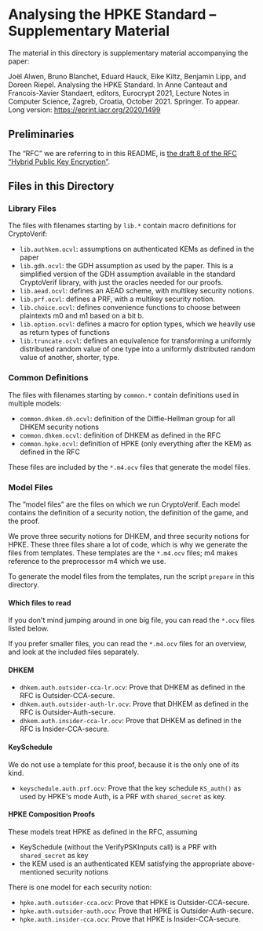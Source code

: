 # Analysing the HPKE Standard – Supplementary Material

The material in this directory is supplementary material accompanying the paper:

Joël Alwen, Bruno Blanchet, Eduard Hauck, Eike Kiltz, Benjamin Lipp,
and Doreen Riepel. Analysing the HPKE Standard. In Anne Canteaut and
Francois-Xavier Standaert, editors, Eurocrypt 2021, Lecture Notes in
Computer Science, Zagreb, Croatia, October 2021. Springer. To appear.
Long version: https://eprint.iacr.org/2020/1499 

## Preliminaries

The “RFC” we are referring to in this README, is
[the draft 8 of the RFC “Hybrid Public Key Encryption”](https://www.ietf.org/id/draft-irtf-cfrg-hpke-08.html).

## Files in this Directory

### Library Files

The files with filenames starting by `lib.*` contain macro definitions
for CryptoVerif:

- `lib.authkem.ocvl`: assumptions on authenticated KEMs as defined
  in the paper
- `lib.gdh.ocvl`: the GDH assumption as used by the paper. This is a
  simplified version of the GDH assumption available in the standard
  CryptoVerif library, with just the oracles needed for our proofs.
- `lib.aead.ocvl`: defines an AEAD scheme, with multikey security notions.
- `lib.prf.ocvl`: defines a PRF, with a multikey security notion.
- `lib.choice.ocvl`: defines convenience functions to choose between
  plaintexts m0 and m1 based on a bit b.
- `lib.option.ocvl`: defines a macro for option types, which we heavily
  use as return types of functions
- `lib.truncate.ocvl`: defines an equivalence for transforming a
  uniformly distributed random value of one type into a uniformly
  distributed random value of another, shorter, type.

### Common Definitions

The files with filenames starting by `common.*` contain definitions
used in multiple models:

- `common.dhkem.dh.ocvl`: definition of the Diffie-Hellman group for
  all DHKEM security notions
- `common.dhkem.ocvl`: definition of DHKEM as defined in the RFC
- `common.hpke.ocvl`: definition of HPKE (only everything after the KEM)
  as defined in the RFC

These files are included by the `*.m4.ocv` files that generate the model files.

### Model Files

The ”model files” are the files on which we run CryptoVerif. Each model
contains the definition of a security notion, the definition of the
game, and the proof.

We prove three security notions for DHKEM, and three security notions
for HPKE. These three files share a lot of code, which is why we generate
the files from templates. These templates are the `*.m4.ocv` files; m4
makes reference to the preprocessor m4 which we use.

To generate the model files from the templates, run the script `prepare`
in this directory.

#### Which files to read

If you don't mind jumping around in one big file, you can read the
`*.ocv` files listed below.

If you prefer smaller files, you can read the `*.m4.ocv` files for
an overview, and look at the included files separately.

#### DHKEM

- `dhkem.auth.outsider-cca-lr.ocv`: Prove that DHKEM as defined in the
  RFC is Outsider-CCA-secure.
- `dhkem.auth.outsider-auth-lr.ocv`: Prove that DHKEM as defined in the
  RFC is Outsider-Auth-secure.
- `dhkem.auth.insider-cca-lr.ocv`: Prove that DHKEM as defined in the
  RFC is Insider-CCA-secure.

#### KeySchedule

We do not use a template for this proof, because it is the only one of
its kind.

- `keyschedule.auth.prf.ocv`: Prove that the key schedule `KS_auth()` as
  used by HPKE's mode Auth, is a PRF with `shared_secret` as key.

#### HPKE Composition Proofs

These models treat HPKE as defined in the RFC, assuming
- KeySchedule (without the VerifyPSKInputs call) is a PRF with
  `shared_secret` as key
- the KEM used is an authenticated KEM satisfying the appropriate
  above-mentioned security notions

There is one model for each security notion:

- `hpke.auth.outsider-cca.ocv`: Prove that HPKE is Outsider-CCA-secure.
- `hpke.auth.outsider-auth.ocv`: Prove that HPKE is Outsider-Auth-secure.
- `hpke.auth.insider-cca.ocv`: Prove that HPKE is Insider-CCA-secure.

